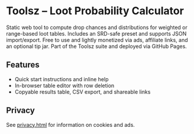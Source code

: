 # Toolsz – Loot Probability Calculator

Static web tool to compute drop chances and distributions for weighted or range-based loot tables. Includes an SRD-safe preset and supports JSON import/export. Free to use and lightly monetized via ads, affiliate links, and an optional tip jar. Part of the Toolsz suite and deployed via GitHub Pages.

## Features
- Quick start instructions and inline help
- In-browser table editor with row deletion
- Copyable results table, CSV export, and shareable links

## Privacy
See [privacy.html](privacy.html) for information on cookies and ads.
